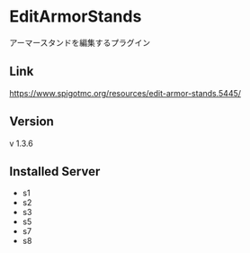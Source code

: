 # EditArmorStands
アーマースタンドを編集するプラグイン

## Link
https://www.spigotmc.org/resources/edit-armor-stands.5445/

## Version
v 1.3.6

## Installed Server
- s1
- s2
- s3
- s5
- s7
- s8
